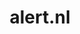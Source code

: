 ---
layout: post
title:  "alert.nl"
internal_url:  "/dutchgov/alert.nl.html"
categories: dutchgov
---